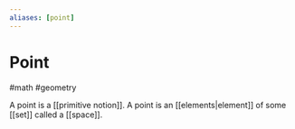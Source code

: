 ```yaml
---
aliases: [point]
---
```

# Point
#math #geometry

A point is a [[primitive notion]]. A point is an [[elements|element]] of some [[set]] called a [[space]].